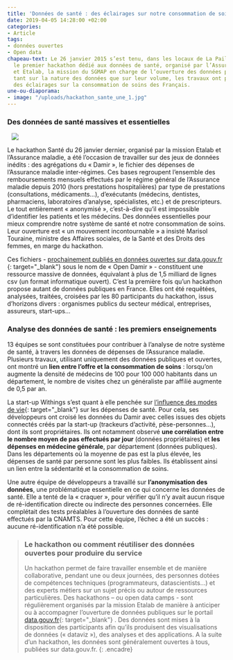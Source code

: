 ```yaml
---
title: 'Données de santé : des éclairages sur notre consommation de soins'
date: 2019-04-05 14:28:00 +02:00
categories:
- Article
tags:
- données ouvertes
- Open data
chapeau-text: Le 26 janvier 2015 s’est tenu, dans les locaux de La Paillasse, à Paris,
  le premier hackathon dédié aux données de santé, organisé par l’Assurance maladie
  et Etalab, la mission du SGMAP en charge de l’ouverture des données publiques. Inédits
  tant sur la nature des données que sur leur volume, les travaux ont permis d’apporter
  des éclairages sur la consommation de soins des Français.
une-ou-diaporama:
- image: "/uploads/hackathon_sante_une_1.jpg"
---
```


### Des données de santé massives et essentielles

<figure class='image-right' style='width: 40%; margin-left: 10px;'><img src="/uploads/hackathon_sante.jpg"/></figure> Le hackathon Santé du 26 janvier dernier, organisé par la mission Etalab et l’Assurance maladie, a été l’occasion de travailler sur des jeux de données inédits : des agrégations du « Damir », le fichier des dépenses de l’Assurance maladie inter-régimes. Ces bases regroupent l’ensemble des remboursements mensuels effectués par le régime général de l’Assurance maladie depuis 2010 (hors prestations hospitalières) par type de prestations (consultations, médicaments…), d’exécutants (médecins, dentistes, pharmaciens, laboratoires d’analyse, spécialistes, etc.) et de prescripteurs. Le tout entièrement « anonymisé », c’est-à-dire qu’il est impossible d’identifier les patients et les médecins. Des données essentielles pour mieux comprendre notre système de santé et notre consommation de soins. Leur ouverture est « un mouvement incontournable » a insisté Marisol Touraine, ministre des Affaires sociales, de la Santé et des Droits des femmes, en marge du hackathon.

Ces fichiers - [prochainement publiés en données ouvertes sur data.gouv.fr ](https://www.data.gouv.fr/fr/organizations/caisse-nationale-de-l-assurance-maladie-des-travailleurs-salaries/){: target="_blank"} sous le nom de « Open Damir » - constituent une ressource massive de données, équivalant à plus de 1,5 milliard de lignes csv (un format informatique ouvert). C’est la première fois qu’un hackathon propose autant de données publiques en France. Elles ont été requêtées, analysées, traitées, croisées par les 80 participants du hackathon, issus d’horizons divers : organismes publics du secteur médical, entreprises, assureurs, start-ups…

 

### Analyse des données de santé : les premiers enseignements

13 équipes se sont constituées pour contribuer à l’analyse de notre système de santé, à travers les données de dépenses de l’Assurance maladie.  Plusieurs travaux, utilisant uniquement des données publiques et ouvertes, ont montré un **lien entre l’offre et la consommation de soins** : lorsqu’on augmente la densité de médecins de 100 pour 100 000 habitants dans un département, le nombre de visites chez un généraliste par affilié augmente de 0,5 par an.

La start-up Withings s’est quant à elle penchée sur [l’influence des modes de vie](https://blog.withings.com/2015/01/30/withings-participe-au-hackathon-lassurance-maladie-etalab/){: target="_blank"} sur les dépenses de santé. Pour cela, ses développeurs ont croisé les données du Damir avec celles issues des objets connectés créés par la start-up (trackeurs d’activité, pèse-personnes…), dont ils sont propriétaires. Ils ont notamment observé **une corrélation entre le nombre moyen de pas effectués par jour** (données propriétaires) et **les dépenses en médecine générale**, par département (données publiques). Dans les départements où la moyenne de pas est la plus élevée, les dépenses de santé par personne sont les plus faibles. Ils établissent ainsi un lien entre la sédentarité et la consommation de soins.

Une autre équipe de développeurs a travaillé sur **l’anonymisation des données**, une problématique essentielle en ce qui concerne les données de santé. Elle a tenté de la « craquer », pour vérifier qu’il n’y avait aucun risque de ré-identification directe ou indirecte des personnes concernées.  Elle complétait des tests préalables à l’ouverture des données de santé effectués par la CNAMTS. Pour cette équipe, l’échec a été un succès : aucune ré-identification n’a été possible.

 


>### Le hackathon ou comment réutiliser des données ouvertes pour produire du service
>
>Un hackathon permet de faire travailler ensemble et de manière collaborative, pendant une ou deux journées, des personnes dotées de compétences techniques (programmateurs, datascientists…) et des experts métiers sur un sujet précis ou autour de ressources particulières. Des hackathons – ou open data camps - sont régulièrement organisés par la mission Etalab de manière à anticiper ou à accompagner l’ouverture de données publiques sur le portail [data.gouv.fr](https://www.data.gouv.fr/fr/){: target="_blank"} . Des données sont mises à la disposition des participants afin qu’ils produisent des visualisations de données (« dataviz »), des analyses et des applications. A la suite d’un hackathon, les données sont généralement ouvertes à tous, publiées sur data.gouv.fr.
{: .encadre}